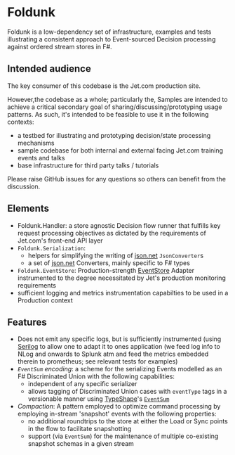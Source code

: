 Foldunk
=======
Foldunk is a low-dependency set of infrastructure, examples and tests illustrating a consistent approach to Event-sourced Decision processing against ordered stream stores in F#.

Intended audience
-----------------
The key consumer of this codebase is the Jet.com production site.

However,the codebase as a whole; particularly the, Samples are intended to achieve a critical secondary goal of sharing/discussing/prototyping usage patterns. As such, it's intended to be feasible to use it in the following contexts:
- a testbed for illustrating and prototyping decision/state processing mechanisms
- sample codebase for both internal and external facing Jet.com training events and talks
- base infrastructure for third party talks / tutorials

Please raise GitHub issues for any questions so others can benefit from the discussion.

Elements
--------
- Foldunk.Handler: a store agnostic Decision flow runner that fulfills key request processing objectives as dictated by the requirements of Jet.com's front-end API layer
- `Foldunk.Serialization`:
	- helpers for simplifying the writing of [json.net](https://github.com/JamesNK/Newtonsoft.Json) `JsonConverter`s
	- a set of [json.net](https://github.com/JamesNK/Newtonsoft.Json) Converters, mainly specific to F# types
- `Foldunk.EventStore`: Production-strength [EventStore](http://geteventstore.com) Adapter instrumented to the degree necessitated by Jet's production monitoring requirements
- sufficient logging and metrics instrumentation capabilties to be used in a Production context

Features
--------
- Does not emit any specific logs, but is sufficiently instrumented (using [Serilog](github.com/serilog/serilog) to allow one to adapt it to ones application (we feed log info to NLog and onwards to Splunk atm and feed the metrics embedded therein to prometheus; see relevant tests for examples)
- _`EventSum` encoding_: a scheme for the serializing Events modelled as an F# Discriminated Union with the following capabilities:
	- independent of any specific serializer
	- allows tagging of Discriminated Union cases with `eventType` tags in a versionable manner using [TypeShape](https://github.com/eiriktsarpalis/TypeShape)'s [`EventSum`](https://github.com/eiriktsarpalis/TypeShape/blob/master/tests/TypeShape.Tests/EventSumTests.fs)
- _Compaction_: A pattern employed to optimize command processing by employing in-stream 'snapshot' events with the following properties:
	- no additional roundtrips to the store at either the Load or Sync points in the flow to facilitate snapshotting
	- support (via `EventSum`) for the maintenance of multiple co-existing snapshot schemas in a given stream